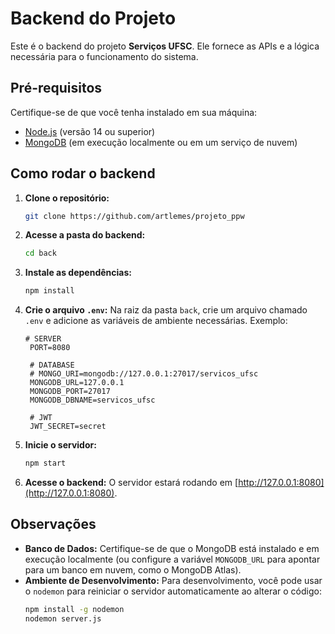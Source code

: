 # Backend do Projeto

Este é o backend do projeto **Serviços UFSC**. Ele fornece as APIs e a lógica necessária para o funcionamento do sistema.

## Pré-requisitos

Certifique-se de que você tenha instalado em sua máquina:
- [Node.js](https://nodejs.org/) (versão 14 ou superior)
- [MongoDB](https://www.mongodb.com/) (em execução localmente ou em um serviço de nuvem)

## Como rodar o backend

1. **Clone o repositório:**
   ```bash
   git clone https://github.com/artlemes/projeto_ppw
   ```

2. **Acesse a pasta do backend:**
   ```bash
   cd back
   ```

3. **Instale as dependências:**
   ```bash
   npm install
   ```

4. **Crie o arquivo `.env`:**
   Na raiz da pasta `back`, crie um arquivo chamado `.env` e adicione as variáveis de ambiente necessárias. Exemplo:
   ```env
   # SERVER
	PORT=8080

	# DATABASE
	# MONGO_URI=mongodb://127.0.0.1:27017/servicos_ufsc
	MONGODB_URL=127.0.0.1
	MONGODB_PORT=27017
	MONGODB_DBNAME=servicos_ufsc

	# JWT
	JWT_SECRET=secret
   ```

5. **Inicie o servidor:**
   ```bash
   npm start
   ```

6. **Acesse o backend:**
   O servidor estará rodando em [http://127.0.0.1:8080](http://127.0.0.1:8080).

## Observações

- **Banco de Dados:** Certifique-se de que o MongoDB está instalado e em execução localmente (ou configure a variável `MONGODB_URL` para apontar para um banco em nuvem, como o MongoDB Atlas).
- **Ambiente de Desenvolvimento:** Para desenvolvimento, você pode usar o `nodemon` para reiniciar o servidor automaticamente ao alterar o código:
  ```bash
  npm install -g nodemon
  nodemon server.js
  ```
